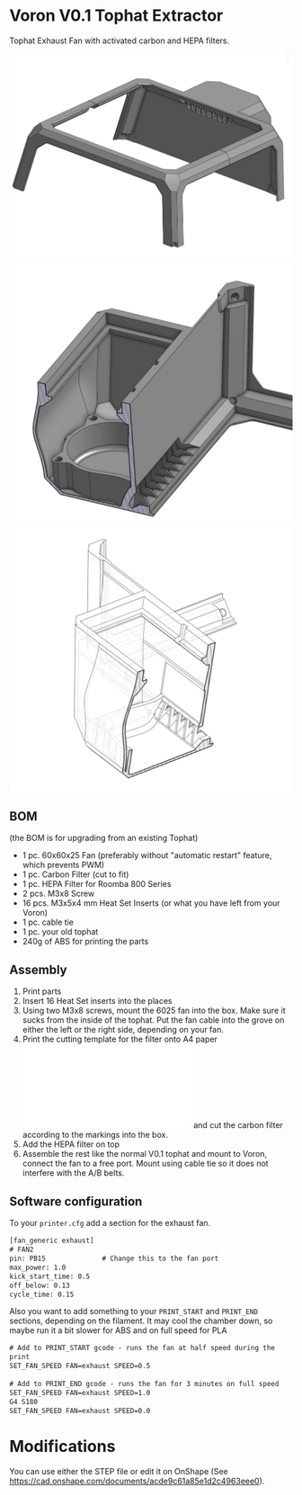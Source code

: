 # Voron V0.1 Tophat Extractor

Tophat Exhaust Fan with activated carbon and HEPA filters.

![Full View](img/drawing1.png)
![Section View](img/drawing3.png)
![Another Section View](img/drawing2.png)

## BOM

(the BOM is for upgrading from an existing Tophat)

* 1 pc. 60x60x25 Fan (preferably without "automatic restart" feature, which prevents PWM) 
* 1 pc. Carbon Filter (cut to fit)
* 1 pc. HEPA Filter for Roomba 800 Series
* 2 pcs. M3x8 Screw
* 16 pcs. M3x5x4 mm Heat Set Inserts (or what you have left from your Voron)
* 1 pc. cable tie
* 1 pc. your old tophat
* 240g of ABS for printing the parts

## Assembly

1. Print parts
2. Insert 16 Heat Set inserts into the places
3. Using two M3x8 screws, mount the 6025 fan into the box. Make sure it sucks from the inside of the tophat. Put the fan cable into the grove on either the left or the right side, depending on your fan.
4. Print the cutting template for the filter onto A4 paper ![Template](Filter-Template.pdf) and cut the carbon filter according to the markings into the box.
5. Add the HEPA filter on top
6. Assemble the rest like the normal V0.1 tophat and mount to Voron, connect the fan to a free port. Mount using cable tie so it does not interfere with the A/B belts.

## Software configuration

To your `printer.cfg` add a section for the exhaust fan.

```
[fan_generic exhaust]
# FAN2
pin: PB15              # Change this to the fan port
max_power: 1.0
kick_start_time: 0.5
off_below: 0.13
cycle_time: 0.15
```

Also you want to add something to your `PRINT_START` and `PRINT_END` sections, depending on the filament. It may cool the chamber down, so maybe run it a bit slower for ABS and on full speed for PLA

```
# Add to PRINT_START gcode - runs the fan at half speed during the print
SET_FAN_SPEED FAN=exhaust SPEED=0.5

# Add to PRINT_END gcode - runs the fan for 3 minutes on full speed
SET_FAN_SPEED FAN=exhaust SPEED=1.0
G4 S180
SET_FAN_SPEED FAN=exhaust SPEED=0.0
```

# Modifications

You can use either the STEP file or edit it on OnShape (See https://cad.onshape.com/documents/acde9c61a85e1d2c4963eee0).